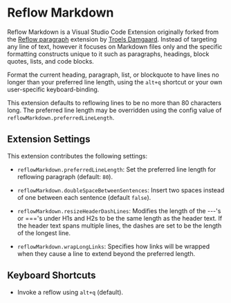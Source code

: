 Reflow Markdown
===============

Reflow Markdown is a Visual Studio Code Extension originally forked from the [Reflow paragraph](https://marketplace.visualstudio.com/items?itemName=TroelsDamgaard.reflow-paragraph)
extension by [Troels Damgaard](https://github.com/dontrolle/vscode-reflow-lines).
Instead of targeting any line of text, however it focuses on Markdown files
only and the specific formatting constructs unique to it such as paragraphs,
headings, block quotes, lists, and code blocks.

Format the current heading, paragraph, list, or blockquote to have lines no
longer than your preferred line length, using the `alt+q` shortcut or your own
user-specific keyboard-binding.

This extension defaults to reflowing lines to be no more than 80 characters
long. The preferred line length may be overridden using the config value of
`reflowMarkdown.preferredLineLength`.

Extension Settings
------------------

This extension contributes the following settings:

- `reflowMarkdown.preferredLineLength`: Set the preferred line length for
  reflowing paragraph (default: `80`).

- `reflowMarkdown.doubleSpaceBetweenSentences`: Insert two spaces instead of
  one between each sentence (default `false`).

- `reflowMarkdown.resizeHeaderDashLines`: Modifies the length of the ---'s or
  ==='s under H1s and H2s to be the same length as the header text.  If the
  header text spans multiple lines, the dashes are set to be the length of the
  longest line.

- `reflowMarkdown.wrapLongLinks`: Specifies how links will be wrapped when they
  cause a line to extend beyond the preferred length.
  
Keyboard Shortcuts
------------------

- Invoke a reflow using `alt+q` (default).
